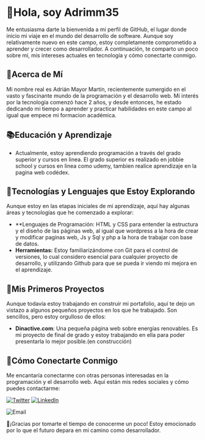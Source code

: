 # 👋Hola, soy Adrimm35

Me entusiasma darte la bienvenida a mi perfil de GitHub, el lugar donde inicio mi viaje en el mundo del desarrollo de software. Aunque soy relativamente nuevo en este campo, estoy completamente comprometido a aprender y crecer como desarrollador. A continuación, te comparto un poco sobre mí, mis intereses actuales en tecnología y cómo conectarte conmigo.

## 🙋Acerca de Mí

Mi nombre real es Adrián Mayor Martín, recientemente sumergido en el vasto y fascinante mundo de la programación y el desarrollo web. Mi interés por la tecnología comenzó hace 2 años, y desde entonces, he estado dedicando mi tiempo a aprender y practicar habilidades en este campo al igual que empece mi formacion académica.

## 📚Educación y Aprendizaje

- Actualmente, estoy aprendiendo programación a través del grado superior y cursos en linea. El grado superior es realizado en jobbie school y cursos en linea como udemy, tambien realice aprendizaje en la pagina web codédex.

## 🔧Tecnologías y Lenguajes que Estoy Explorando

Aunque estoy en las etapas iniciales de mi aprendizaje, aquí hay algunas áreas y tecnologías que he comenzado a explorar:

- **Lenguajes de Programación: HTML y CSS para entender la estructura y el diseño de las páginas web, al igual que wordpress a la hora de crear y modificar paginas web, Js y Sql y php a la hora de trabajar con base de datos.
- **Herramientas:** Estoy familiarizándome con Git para el control de versiones, lo cual considero esencial para cualquier proyecto de desarrollo, y utilizando Github para que se pueda ir viendo mi mejora en el aprendizaje.

## 🚀Mis Primeros Proyectos

Aunque todavía estoy trabajando en construir mi portafolio, aquí te dejo un vistazo a algunos pequeños proyectos en los que he trabajado. Son sencillos, pero estoy orgulloso de ellos:

- **Dinactive.com**: Una pequeña página web sobre energias renovables. Es mi proyecto de final de grado y estoy trabajando en ella para poder presentarla lo mejor posible.(en construcción)

## 🤝Cómo Conectarte Conmigo

Me encantaría conectarme con otras personas interesadas en la programación y el desarrollo web. Aquí están mis redes sociales y cómo puedes contactarme:

[![Twitter](https://img.shields.io/badge/Twitter-%231DA1F2.svg?&style=for-the-badge&logo=Twitter&logoColor=white)](https://twitter.com/Adrimm35)
[![LinkedIn](https://img.shields.io/badge/LinkedIn-%230077B5.svg?&style=for-the-badge&logo=LinkedIn&logoColor=white)](https://www.linkedin.com/in/adrian-mayor-martín-32266a1b1/)

![Email](https://img.shields.io/badge/Email-adri.interamplify@gmail.com-blue)

 
  

🙏¡Gracias por tomarte el tiempo de conocerme un poco! Estoy emocionado por lo que el futuro depara en mi camino como desarrollador.
